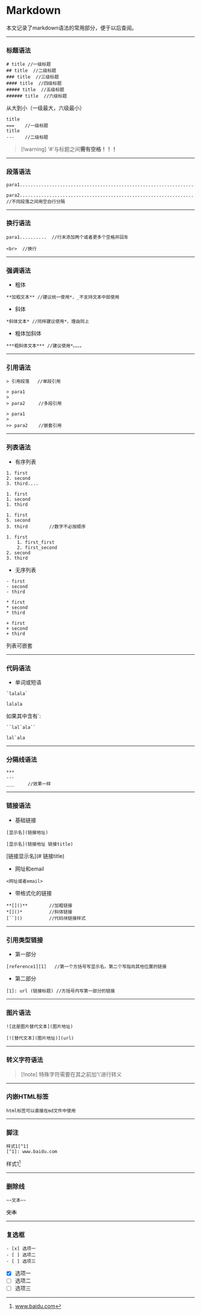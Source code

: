 # Markdown



本文记录了markdown语法的常用部分，便于以后查阅。

---



### 标题语法

```
# title //一级标题
## title  //二级标题
### title  //三级标题
#### title  //四级标题
##### title  //五级标题
###### title  //六级标题
```

从大到小（一级最大，六级最小）                                              

```
title
===    //一级标题
title
---    //二级标题
```

> [!warning] ‘#’与标题之间**需有空格！！！**

---



### 段落语法

```
para1.....................................................................................

para2.................................................................................		//不同段落之间用空白行分隔
```

---



### 换行语法

```
para1..........  //行末添加两个或者更多个空格并回车

```

```
<br>  //换行
```

---



### 强调语法

- 粗体

```
**加粗文本** //建议统一使用*，_不支持文本中部使用
```

- 斜体

```
*斜体文本* //同样建议使用*，理由同上
```

- 粗体加斜体

```
***粗斜体文本*** //建议使用*。。。。
```

---



### 引用语法

```
> 引用段落   //单段引用
```

```
> para1
>
> para2		//多段引用
```

```
> para1
>
>> para2	//嵌套引用
```

---



### 列表语法

- 有序列表

```
1. first
2. second
3. third....
```

```
1. first
1. second
1. third
```

```
1. first
5. second
3. third		//数字不必按顺序
```

```
1. first
	1. first_first
	2. first_second
2. second
3. third
```

- 无序列表

```
- first
- second
- third
```

```
* first
* second
* third
```

```
+ first
+ second
+ third
```

列表可嵌套

---



### 代码语法

- 单词或短语

```
`lalala`
```

`lalala`

如果其中含有`:

```
``lal`ala``
```

``lal`ala``

---



### 分隔线语法

```
***
---
___		//效果一样
```



---



### 链接语法

- 基础链接

```
[显示名](链接地址)
```

```
[显示名](链接地址 链接title)
```

[链接显示名](# 链接title)

- 网址和email

```
<网址或者email>
```

- 带格式化的链接

```
**[]()**		//加粗链接
*[]()*			//斜体链接
[``]()			//代码块链接样式
```

---



### 引用类型链接

- 第一部分

```
[reference1][1]   //第一个方括号写显示名，第二个写指向其他位置的链接
```

- 第二部分

```
[1]: url (链接标题)	//方括号内写第一部分的链接
```

---



### 图片语法

```
![这是图片替代文本](图片地址)
```

```
[![替代文本](图片地址)](url)
```

---



### 转义字符语法

> [!note] 特殊字符需要在其之前加‘\’进行转义

---



### 内嵌HTML标签

```
html标签可以直接在md文件中使用
```

---



### 脚注

```
样式1[^1]
[^1]: www.baidu.com
```

样式1[^1]

[^1]: www.baidu.com

---



### 删除线

```
~~文本~~
```

~~文本~~

---



### 复选框

```
- [x] 选项一
- [ ] 选项二
- [ ] 选项三
```

- [x] 选项一
- [ ] 选项二
- [ ] 选项三
